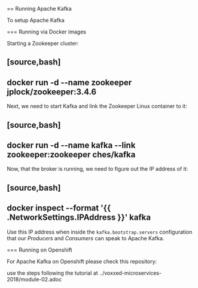 == Running Apache Kafka 

To setup Apache Kafka

=== Running via Docker images

Starting a Zookeeper cluster:

[source,bash]
----
docker run -d --name zookeeper jplock/zookeeper:3.4.6
----

Next, we need to start Kafka and link the Zookeeper Linux container to it:

[source,bash]
----
docker run -d --name kafka --link zookeeper:zookeeper ches/kafka
----

Now, that the broker is running, we need to figure out the IP address of it:

[source,bash]
----
docker inspect --format '{{ .NetworkSettings.IPAddress }}' kafka  
----

Use this IP address when inside the `kafka.bootstrap.servers` configuration that our _Producers_ and _Consumers_ can speak to Apache Kafka.

=== Running on Openshift 

For Apache Kafka on Openshift please check this repository:

use the steps following the tutorial at ../voxxed-microservices-2018/module-02.adoc
